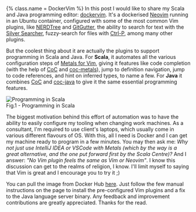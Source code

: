 {%
  class.name = DockerVim
%}
In this post I would like to share my Scala and Java programming editor:
[dockervim](https://github.com/talestonini/dockervim).  It's a dockerised [Neovim](https://neovim.io/)
running in an Ubuntu container, configured with some of the most common Vim plugins, like
[NERDTree](https://github.com/preservim/nerdtree) and [GitGutter](https://github.com/airblade/vim-gitgutter), the
ability to search for text with the [Silver Searcher](https://github.com/Numkil/ag.nvim), fuzzy-search for files with
[Ctrl-P](https://github.com/kien/ctrlp.vim), among many other plugins.

But the coolest thing about it are actually the plugins to support programming in Scala and Java.  For **Scala**, it
automates all the various configuration steps of [Metals for Vim](https://scalameta.org/metals/docs/editors/vim.html),
giving it features like code completion (with the help of [CoC](https://github.com/neoclide/coc.nvim) and
[coc-metals](https://github.com/scalameta/coc-metals)), jump to definition navigation, jump to code references, and hint
on inferred types, to name a few.  For **Java** it combines [CoC](https://github.com/neoclide/coc.nvim) and
[coc-java](https://github.com/neoclide/coc-java) to give it the same essential programming features.

<div class="aside">
  <img src="/img/vimide.png" alt="Programming in Scala" />
  <figcaption>Fig.1 - Programming in Scala</figcaption>
</div>

The biggest motivation behind this effort of automation was to have the ability to easily configure my tooling when
changing work machines.  As a consultant, I'm required to use client's laptops, which usually come in various different
flavours of OS.  With this, all I need is Docker and I can get my machine ready to program in a few minutes.  You may
then ask me: *Why not just use IntelliJ IDEA or VSCode with Metals (which by the way is a great alternative, and the one
put forward first by the Scala Centre)?*  And I answer: *"No Vim plugin feels the same as Vim or Neovim"*.  I know this
discussion can get to the realms of religion, I know.  I'll limit myself to saying that Vim is great and I encourage you
to try it ;)

You can pull the image from Docker Hub [here](https://hub.docker.com/r/talestonini/dockervim).  Just follow the few
manual instructions on the page to install the pre-configured Vim plugins and a fix to the Java language server binary.
Any feedback and improvement contributions are greatly appreciated. Thanks for the read.
